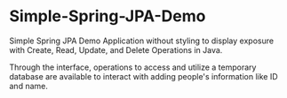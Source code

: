 ﻿# Simple-Spring-JPA-Demo

Simple Spring JPA Demo Application without styling to display exposure with Create, Read, Update, and Delete Operations in Java. 

Through the interface, operations to access and utilize a temporary database are available to interact with adding people's information like ID and name. 
